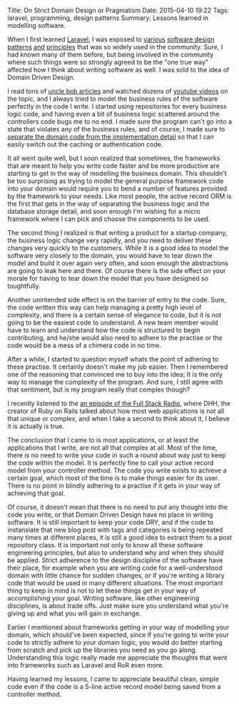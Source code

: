 Title: On Strict Domain Design or Pragmatism
Date: 2015-04-10 19:22
Tags: laravel, programming, design patterns
Summary: Lessons learned in modelling software.

When I first learned [Laravel](http://laravel.com/), I was exposed to [various](http://martinfowler.com/eaaCatalog/repository.html) [software design](http://en.wikipedia.org/wiki/Domain-driven_design) [patterns](http://en.wikipedia.org/wiki/Event-driven_programming) [and](http://stackoverflow.com/questions/3058/what-is-inversion-of-control) [principles](http://en.wikipedia.org/wiki/SOLID_%28object-oriented_design%29) that was so widely used in the community.  Sure, I had known many of them before, but being involved in the community where such things were so strongly agreed to be the "one true way" affected how I think about writing software as well. I was sold to the idea of Domain Driven Design.

I read tons of [uncle bob articles](https://sites.google.com/site/unclebobconsultingllc/home/articles) and watched  dozens of [youtube videos](https://www.youtube.com/watch?v=3uV3ngl1Z8g) on the topic, and I always tried to model the business rules of the software perfectly in the code I write. I started using repositories for every business logic code, and having even a bit of business logic scattered around the controllers code bugs me to no end. I made sure the program can't go into a state that violates any of the business rules, and of course, I made sure to [separate the domain code from the implementation detail](https://www.youtube.com/watch?v=WpkDN78P884) so that I can easily switch out the caching or authentication code.

It all went quite well, but I soon realized that sometimes, the frameworks that are meant to help you write code faster and be more productive are starting to get in the way of modelling the business domain. This shouldn't be too surprising as trying to model the general purpose framework code into your domain would require you to bend a number of features provided by the framework to your needs. Like most people, the active record ORM is the first that gets in the way of separating the business logic and the database storage detail, and soon enough I'm wishing for a micro framework where I can pick and choose the components to be used.

The second thing I realized is that writing a product for a startup company, the business logic change very rapidly, and you need to deliver these changes very quickly to the customers. While it is a good idea to model the software very closely to the domain, you would have to tear down the model and build it over again very often, and soon enough the abstractions are going to leak here and there. Of course there is the side effect on your morale for having to tear down the model that you have designed so toughtfully.

Another unintended side effect is on the barrier of entry to the code. Sure, the code written this way can help managing a pretty high level of complexity, and there is a certain sense of elegance to code, but it is not going to be the easiest code to understand. A new team member would have to learn and understand how the code is structured to begin contributing, and he/she would also need to adhere to the practise or the code would be a mess of a chimera code in no time.

After a while, I started to question myself whats the point of adhering to these practise. It certainly doesn't make my job easier. Then I remembered one of the reasoning that convinced me to buy into the idea; It is the only way to manage the complexity of the program. And sure, I still agree with that sentiment, but is my program really that complex though?

I recently listened to the [an episode of the Full Stack Radio](http://fullstackradio.com/episodes/9/), where DHH, the creator of Ruby on Rails talked about how most web applications is not all that unique or complex, and when I take a second to think about it, I believe it is actually is true.

The conclusion that I came to is most applications, or at least the applications that I write, are not all that complex at all. Most of the time, there is no need to write your code in such a round about way just to keep the code within the model. It is perfectly fine to call your active record model from your controller method. The code you write exists to achieve a certain goal, which most of the time is to make things easier for its user. There is no point in blindly adhering to a practise if it gets in your way of achieving that goal. 

Of course, it doesn't mean that there is no need to put any thought into the code you write, or that Domain Driven Design have no place in writing software. It is still important to keep your code DRY, and if the code to instansiate that new blog post with tags and categories is being repeated many times at different places, it is still a good idea to extract them to a post repository class. It is important not only to know all these software engineering principles, but also to understand why and when they should be applied. Strict adherence to the design discipline of the software have their place, for example when you are writing code for a well-understood domain with little chance for sudden changes, or if you're writing a library code that would be used in many different situations. The most important thing to keep in mind is not to let these things get in your way of accomplishing your goal. Writing software, like other engineering disciplines, is about trade offs. Just make sure you understand what you're giving up and what you will gain in exchange.

Earlier I mentioned about frameworks getting in your way of modelling your domain, which should've been expected, since if you're going to write your code to strictly adhere to your domain logic, you would do better starting from scratch and pick up the libraries you need as you go along. Understanding this logic really made me appreciate the thoughts that went into frameworks such as Laravel and RoR even more.

Having learned my lessons, I came to appreciate beautiful clean, simple code even if the code is a 5-line active record model being saved from a controller method.